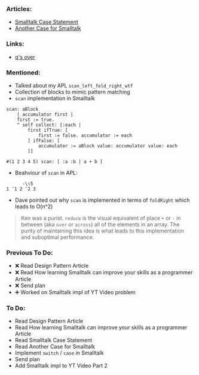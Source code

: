 
### Articles:

* [Smalltalk Case Statement](https://wiki.c2.com/?SmalltalkCaseStatement)
* [Another Case for Smalltalk](https://medium.com/@dmasonrose/another-case-for-smalltalk-1917c9cff7a0)

### Links:

* [q's over](https://code.kx.com/q4m3/A_Built-in_Functions/#a66-over)

### Mentioned:

* Talked about my APL `scan_left_fold_right_wtf`
* Collection of blocks to mimic pattern matching
* `scan` implementation in Smalltalk
```st
scan: aBlock
	| accumulator first |
	first := true.
	^ self collect: [:each |
		first ifTrue: [
			first := false. accumulator := each
		] ifFalse: [
			accumulator := aBlock value: accumulator value: each
		]]

#(1 2 3 4 5) scan: [ :a :b | a + b ]
```
* Beahviour of `scan` in APL:
```dyalog
      -\⍳5
1 ¯1 2 ¯2 3
```
* Dave pointed out why `scan` is implemented in terms of `foldRight` which leads to O(n^2)

> Ken was a purist. `reduce` is the visual equivalent of place `+` or `-` in between (aka `over` or `across`) all of the elements in an array. The purity of maintaining this idea is what leads to this implementation and suboptimal performance.

### Previous To Do:

* :x: Read Design Pattern Article
* :x: Read How learning Smalltalk can improve your skills as a programmer Article
* :x: Send plan 
* :heavy_plus_sign: Worked on Smalltalk impl of YT Video problem

### To Do:

* Read Design Pattern Article
* Read How learning Smalltalk can improve your skills as a programmer Article
* Read Smalltalk Case Statement
* Read Another Case for Smalltalk
* Implement `switch` / `case` in Smalltalk
* Send plan 
* Add Smalltalk impl to YT Video Part 2
